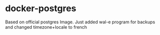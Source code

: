 # docker-postgres

Based on official postgres Image.
Just added wal-e program for backups and changed timezone+locale to french
